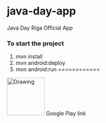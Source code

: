 java-day-app
============

Java Day Riga Official App

### To start the project
1. mvn install
2. mvn android:deploy
3. mvn android:run
============

<img src="http://maxwelldirect.org/astore/wp-content/uploads/2013/10/button-get-it-on-google-play.png" alt="Drawing" style="width: 100px;"/> Google Play link
